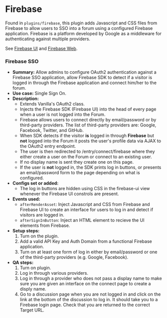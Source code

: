 # Firebase

Found in `plugins/firebase`, this plugin adds Javascript and CSS files from Firebase to allow users to SSO into a forum using a configured Firebase application. Firebase is a platform  developed by Google as a middleware for authenticating against multiple providers. 

See [Firebase UI](https://github.com/firebase/FirebaseUI) and [Firebase Web](https://github.com/firebase/firebaseui-web).

### Firebase SSO

- **Summary:** Allow admins to configure OAuth2 authentication against a Firebase SSO application, allow Firebase SDK to detect if a visitor is logged in through the Firebase application and connect him/her to the forum.
- **Use case:** Single Sign On.
- **Description:** 
	- Extends Vanilla's OAuth2 class.
	- Injects the Firebase SDK (Firebase UI) into the head of every page when a user is not logged into the Forum.
	- Firebase allows users to connect directly by email/password or by third-party providers. The list of third-party providers are: Google, Facebook, Twitter, and GitHub.
	- When SDK detects if the visitor **is** logged in through **Firebase** but **not** logged into the Forum it posts the user's profile data via AJAX to the OAuth2 entry endpoint.
	- The user is then redirected to /entry/connect/firebase where they either create a user on the Forum or connect to an existing user. 
	- If no display name is sent they create one on this page. 
	- If the user is **not** logged in, the SDK prints log in buttons, or presents an email/password form to the page depending on what is configured.
- **Configs set or added:**
    - The log in buttons are hidden using CSS in the firebase-ui view whenever the Firebase UI constrols are present. 
- **Events used:**
	- `afterRenderAsset`: Inject Javascript and CSS from Firebase  and Firebase UI to create an interface for users to log in and detect if visitors are logged in.
	- `afterSignInButton`: Inject an HTML element to recieve the UI elements from Firebase.
- **Setup steps:**
    1. Turn on the plugin.
    2. Add a valid API Key and Auth Domain from a functional Firebase application.
    3. Turn on at least one form of log in either by email/password or one of the third-party providers (e.g. Google, Facebook).
- **QA steps:**
    1. Turn on plugin.
    2. Log in through various providers.
    3. Log in through a provider who does not pass a display name to make sure you are given an interface on the connect page to create a disply name.
    4. Go to a discussion page when you are not logged in and click on the link at the bottom of the discussion to log in. It should take you to a Firebase login page. Check that you are returned to the correct Target URL.
